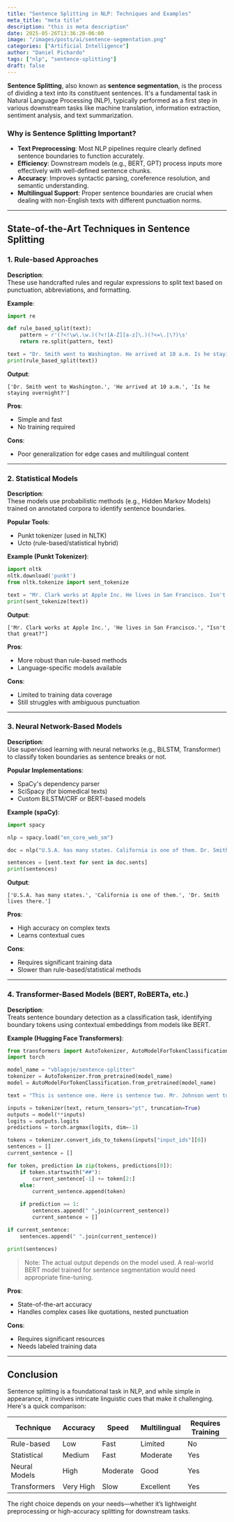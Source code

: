```yaml
---
title: "Sentence Splitting in NLP: Techniques and Examples"
meta_title: "meta title"
description: "this is meta description"
date: 2025-05-26T13:36:20-06:00
image: "/images/posts/ai/sentence-segmentation.png"
categories: ["Artificial Intelligence"]
author: "Daniel Pichardo"
tags: ["nlp", "sentence-splitting"]
draft: false
---
```



**Sentence Splitting**, also known as **sentence segmentation**, is the process of dividing a text into its constituent sentences. It's a fundamental task in Natural Language Processing (NLP), typically performed as a first step in various downstream tasks like machine translation, information extraction, sentiment analysis, and text summarization.

### Why is Sentence Splitting Important?

- **Text Preprocessing**: Most NLP pipelines require clearly defined sentence boundaries to function accurately.
- **Efficiency**: Downstream models (e.g., BERT, GPT) process inputs more effectively with well-defined sentence chunks.
- **Accuracy**: Improves syntactic parsing, coreference resolution, and semantic understanding.
- **Multilingual Support**: Proper sentence boundaries are crucial when dealing with non-English texts with different punctuation norms.

---

## State-of-the-Art Techniques in Sentence Splitting

### 1. Rule-based Approaches

**Description**:  
These use handcrafted rules and regular expressions to split text based on punctuation, abbreviations, and formatting.

**Example**:
```python
import re

def rule_based_split(text):
    pattern = r'(?<!\w\.\w.)(?<![A-Z][a-z]\.)(?<=\.|\?)\s'
    return re.split(pattern, text)

text = "Dr. Smith went to Washington. He arrived at 10 a.m. Is he staying overnight?"
print(rule_based_split(text))
```

**Output**:
```text
['Dr. Smith went to Washington.', 'He arrived at 10 a.m.', 'Is he staying overnight?']
```

**Pros**:
- Simple and fast
- No training required

**Cons**:
- Poor generalization for edge cases and multilingual content

---

### 2. Statistical Models

**Description**:  
These models use probabilistic methods (e.g., Hidden Markov Models) trained on annotated corpora to identify sentence boundaries.

**Popular Tools**:
- Punkt tokenizer (used in NLTK)
- Ucto (rule-based/statistical hybrid)

**Example (Punkt Tokenizer)**:
```python
import nltk
nltk.download('punkt')
from nltk.tokenize import sent_tokenize

text = "Mr. Clark works at Apple Inc. He lives in San Francisco. Isn't that great?"
print(sent_tokenize(text))
```

**Output**:
```text
['Mr. Clark works at Apple Inc.', 'He lives in San Francisco.', "Isn't that great?"]
```

**Pros**:
- More robust than rule-based methods
- Language-specific models available

**Cons**:
- Limited to training data coverage
- Still struggles with ambiguous punctuation

---

### 3. Neural Network-Based Models

**Description**:  
Use supervised learning with neural networks (e.g., BiLSTM, Transformer) to classify token boundaries as sentence breaks or not.

**Popular Implementations**:
- SpaCy's dependency parser
- SciSpacy (for biomedical texts)
- Custom BiLSTM/CRF or BERT-based models

**Example (spaCy)**:
```python
import spacy

nlp = spacy.load("en_core_web_sm")

doc = nlp("U.S.A. has many states. California is one of them. Dr. Smith lives there.")

sentences = [sent.text for sent in doc.sents]
print(sentences)
```

**Output**:
```text
['U.S.A. has many states.', 'California is one of them.', 'Dr. Smith lives there.']
```

**Pros**:
- High accuracy on complex texts
- Learns contextual cues

**Cons**:
- Requires significant training data
- Slower than rule-based/statistical methods

---

### 4. Transformer-Based Models (BERT, RoBERTa, etc.)

**Description**:  
Treats sentence boundary detection as a classification task, identifying boundary tokens using contextual embeddings from models like BERT.

**Example (Hugging Face Transformers)**:
```python
from transformers import AutoTokenizer, AutoModelForTokenClassification
import torch

model_name = "vblagoje/sentence-splitter"
tokenizer = AutoTokenizer.from_pretrained(model_name)
model = AutoModelForTokenClassification.from_pretrained(model_name)

text = "This is sentence one. Here is sentence two. Mr. Johnson went to the U.S.A."

inputs = tokenizer(text, return_tensors="pt", truncation=True)
outputs = model(**inputs)
logits = outputs.logits
predictions = torch.argmax(logits, dim=-1)

tokens = tokenizer.convert_ids_to_tokens(inputs["input_ids"][0])
sentences = []
current_sentence = []

for token, prediction in zip(tokens, predictions[0]):
    if token.startswith("##"):
        current_sentence[-1] += token[2:]
    else:
        current_sentence.append(token)

    if prediction == 1:
        sentences.append(" ".join(current_sentence))
        current_sentence = []

if current_sentence:
    sentences.append(" ".join(current_sentence))

print(sentences)
```

> Note: The actual output depends on the model used. A real-world BERT model trained for sentence segmentation would need appropriate fine-tuning.

**Pros**:
- State-of-the-art accuracy
- Handles complex cases like quotations, nested punctuation

**Cons**:
- Requires significant resources
- Needs labeled training data

---

## Conclusion

Sentence splitting is a foundational task in NLP, and while simple in appearance, it involves intricate linguistic cues that make it challenging. Here's a quick comparison:

| Technique        | Accuracy   | Speed   | Multilingual | Requires Training |
|------------------|------------|---------|----------------|-------------------|
| Rule-based       | Low        | Fast    | Limited         | No                |
| Statistical      | Medium     | Fast    | Moderate        | Yes               |
| Neural Models    | High       | Moderate| Good            | Yes               |
| Transformers     | Very High  | Slow    | Excellent       | Yes               |

The right choice depends on your needs—whether it’s lightweight preprocessing or high-accuracy splitting for downstream tasks.